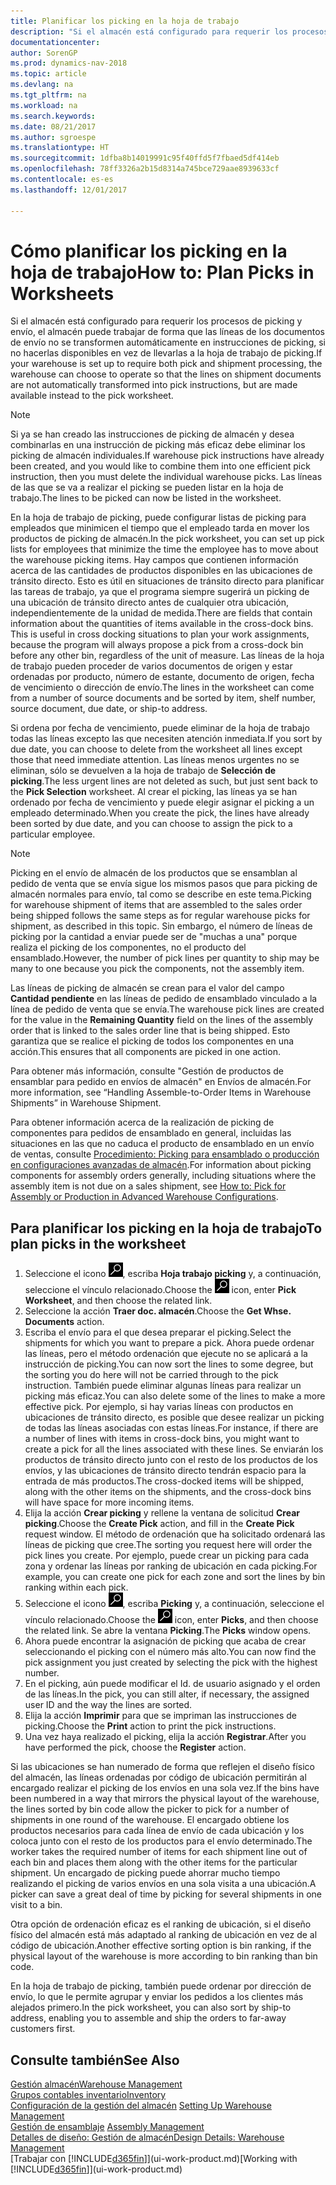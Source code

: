 ```yaml
---
title: Planificar los picking en la hoja de trabajo
description: "Si el almacén está configurado para requerir los procesos de picking y envío, el almacén puede trabajar de forma que las líneas de los documentos de envío no se transformen automáticamente en instrucciones de picking, si no hacerlas disponibles en vez de llevarlas a la hoja de trabajo de picking."
documentationcenter: 
author: SorenGP
ms.prod: dynamics-nav-2018
ms.topic: article
ms.devlang: na
ms.tgt_pltfrm: na
ms.workload: na
ms.search.keywords: 
ms.date: 08/21/2017
ms.author: sgroespe
ms.translationtype: HT
ms.sourcegitcommit: 1dfba8b14019991c95f40ffd5f7fbaed5df414eb
ms.openlocfilehash: 78ff3326a2b15d8314a745bce729aae8939633cf
ms.contentlocale: es-es
ms.lasthandoff: 12/01/2017

---
```

# <a name="how-to-plan-picks-in-worksheets"></a><span data-ttu-id="ca072-103">Cómo planificar los picking en la hoja de trabajo</span><span class="sxs-lookup"><span data-stu-id="ca072-103">How to: Plan Picks in Worksheets</span></span>
<span data-ttu-id="ca072-104">Si el almacén está configurado para requerir los procesos de picking y envío, el almacén puede trabajar de forma que las líneas de los documentos de envío no se transformen automáticamente en instrucciones de picking, si no hacerlas disponibles en vez de llevarlas a la hoja de trabajo de picking.</span><span class="sxs-lookup"><span data-stu-id="ca072-104">If your warehouse is set up to require both pick and shipment processing, the warehouse can choose to operate so that the lines on shipment documents are not automatically transformed into pick instructions, but are made available instead to the pick worksheet.</span></span>  

> [!NOTE]  
>  <span data-ttu-id="ca072-105">Si ya se han creado las instrucciones de picking de almacén y desea combinarlas en una instrucción de picking más eficaz debe eliminar los picking de almacén individuales.</span><span class="sxs-lookup"><span data-stu-id="ca072-105">If warehouse pick instructions have already been created, and you would like to combine them into one efficient pick instruction, then you must delete the individual warehouse picks.</span></span> <span data-ttu-id="ca072-106">Las líneas de las que se va a realizar el picking se pueden listar en la hoja de trabajo.</span><span class="sxs-lookup"><span data-stu-id="ca072-106">The lines to be picked can now be listed in the worksheet.</span></span>  

<span data-ttu-id="ca072-107">En la hoja de trabajo de picking, puede configurar listas de picking para empleados que minimicen el tiempo que el empleado tarda en mover los productos de picking de almacén.</span><span class="sxs-lookup"><span data-stu-id="ca072-107">In the pick worksheet, you can set up pick lists for employees that minimize the time the employee has to move about the warehouse picking items.</span></span> <span data-ttu-id="ca072-108">Hay campos que contienen información acerca de las cantidades de productos disponibles en las ubicaciones de tránsito directo. Esto es útil en situaciones de tránsito directo para planificar las tareas de trabajo, ya que el programa siempre sugerirá un picking de una ubicación de tránsito directo antes de cualquier otra ubicación, independientemente de la unidad de medida.</span><span class="sxs-lookup"><span data-stu-id="ca072-108">There are fields that contain information about the quantities of items available in the cross-dock bins. This is useful in cross docking situations to plan your work assignments, because the program will always propose a pick from a cross-dock bin before any other bin, regardless of the unit of measure.</span></span> <span data-ttu-id="ca072-109">Las líneas de la hoja de trabajo pueden proceder de varios documentos de origen y estar ordenadas por producto, número de estante, documento de origen, fecha de vencimiento o dirección de envío.</span><span class="sxs-lookup"><span data-stu-id="ca072-109">The lines in the worksheet can come from a number of source documents and be sorted by item, shelf number, source document, due date, or ship-to address.</span></span>  

<span data-ttu-id="ca072-110">Si ordena por fecha de vencimiento, puede eliminar de la hoja de trabajo todas las líneas excepto las que necesiten atención inmediata.</span><span class="sxs-lookup"><span data-stu-id="ca072-110">If you sort by due date, you can choose to delete from the worksheet all lines except those that need immediate attention.</span></span> <span data-ttu-id="ca072-111">Las líneas menos urgentes no se eliminan, sólo se devuelven a la hoja de trabajo de **Selección de picking**.</span><span class="sxs-lookup"><span data-stu-id="ca072-111">The less urgent lines are not deleted as such, but just sent back to the **Pick Selection** worksheet.</span></span> <span data-ttu-id="ca072-112">Al crear el picking, las líneas ya se han ordenado por fecha de vencimiento y puede elegir asignar el picking a un empleado determinado.</span><span class="sxs-lookup"><span data-stu-id="ca072-112">When you create the pick, the lines have already been sorted by due date, and you can choose to assign the pick to a particular employee.</span></span>  

> [!NOTE]  
>  <span data-ttu-id="ca072-113">Picking en el envío de almacén de los productos que se ensamblan al pedido de venta que se envía sigue los mismos pasos que para picking de almacén normales para envío, tal como se describe en este tema.</span><span class="sxs-lookup"><span data-stu-id="ca072-113">Picking for warehouse shipment of items that are assembled to the sales order being shipped follows the same steps as for regular warehouse picks for shipment, as described in this topic.</span></span> <span data-ttu-id="ca072-114">Sin embargo, el número de líneas de picking por la cantidad a enviar puede ser de "muchas a una" porque realiza el picking de los componentes, no el producto del ensamblado.</span><span class="sxs-lookup"><span data-stu-id="ca072-114">However, the number of pick lines per quantity to ship may be many to one because you pick the components, not the assembly item.</span></span>  
>   
>  <span data-ttu-id="ca072-115">Las líneas de picking de almacén se crean para el valor del campo **Cantidad pendiente** en las líneas de pedido de ensamblado vinculado a la línea de pedido de venta que se envía.</span><span class="sxs-lookup"><span data-stu-id="ca072-115">The warehouse pick lines are created for the value in the **Remaining Quantity** field on the lines of the assembly order that is linked to the sales order line that is being shipped.</span></span> <span data-ttu-id="ca072-116">Esto garantiza que se realice el picking de todos los componentes en una acción.</span><span class="sxs-lookup"><span data-stu-id="ca072-116">This ensures that all components are picked in one action.</span></span>  
>   
>  <span data-ttu-id="ca072-117">Para obtener más información, consulte "Gestión de productos de ensamblar para pedido en envíos de almacén" en Envíos de almacén.</span><span class="sxs-lookup"><span data-stu-id="ca072-117">For more information, see “Handling Assemble-to-Order Items in Warehouse Shipments” in Warehouse Shipment.</span></span>  
>   
>  <span data-ttu-id="ca072-118">Para obtener información acerca de la realización de picking de componentes para pedidos de ensamblado en general, incluidas las situaciones en las que no caduca el producto de ensamblado en un envío de ventas, consulte [Procedimiento: Picking para ensamblado o producción en configuraciones avanzadas de almacén](warehouse-how-to-pick-for-internal-operations-in-advanced-warehousing.md).</span><span class="sxs-lookup"><span data-stu-id="ca072-118">For information about picking components for assembly orders generally, including situations where the assembly item is not due on a sales shipment, see [How to: Pick for Assembly or Production in Advanced Warehouse Configurations](warehouse-how-to-pick-for-internal-operations-in-advanced-warehousing.md).</span></span>  

## <a name="to-plan-picks-in-the-worksheet"></a><span data-ttu-id="ca072-119">Para planificar los picking en la hoja de trabajo</span><span class="sxs-lookup"><span data-stu-id="ca072-119">To plan picks in the worksheet</span></span>  
1.  <span data-ttu-id="ca072-120">Seleccione el icono ![Buscar página o informe](media/ui-search/search_small.png "icono Buscar página o informe"), escriba **Hoja trabajo picking** y, a continuación, seleccione el vínculo relacionado.</span><span class="sxs-lookup"><span data-stu-id="ca072-120">Choose the ![Search for Page or Report](media/ui-search/search_small.png "Search for Page or Report icon") icon, enter **Pick Worksheet**, and then choose the related link.</span></span>  
2.  <span data-ttu-id="ca072-121">Seleccione la acción **Traer doc. almacén**.</span><span class="sxs-lookup"><span data-stu-id="ca072-121">Choose the **Get Whse. Documents** action.</span></span>  
3.  <span data-ttu-id="ca072-122">Escriba el envío para el que desea preparar el picking.</span><span class="sxs-lookup"><span data-stu-id="ca072-122">Select the shipments for which you want to prepare a pick.</span></span> <span data-ttu-id="ca072-123">Ahora puede ordenar las líneas, pero el método ordenación que ejecute no se aplicará a la instrucción de picking.</span><span class="sxs-lookup"><span data-stu-id="ca072-123">You can now sort the lines to some degree, but the sorting you do here will not be carried through to the pick instruction.</span></span> <span data-ttu-id="ca072-124">También puede eliminar algunas líneas para realizar un picking más eficaz.</span><span class="sxs-lookup"><span data-stu-id="ca072-124">You can also delete some of the lines to make a more effective pick.</span></span> <span data-ttu-id="ca072-125">Por ejemplo, si hay varias líneas con productos en ubicaciones de tránsito directo, es posible que desee realizar un picking de todas las líneas asociadas con estas líneas.</span><span class="sxs-lookup"><span data-stu-id="ca072-125">For instance, if there are a number of lines with items in cross-dock bins, you might want to create a pick for all the lines associated with these lines.</span></span> <span data-ttu-id="ca072-126">Se enviarán los productos de tránsito directo junto con el resto de los productos de los envíos, y las ubicaciones de tránsito directo tendrán espacio para la entrada de más productos.</span><span class="sxs-lookup"><span data-stu-id="ca072-126">The cross-docked items will be shipped, along with the other items on the shipments, and the cross-dock bins will have space for more incoming items.</span></span>  
4.  <span data-ttu-id="ca072-127">Elija la acción **Crear picking** y rellene la ventana de solicitud **Crear picking**.</span><span class="sxs-lookup"><span data-stu-id="ca072-127">Choose the **Create Pick** action, and fill in the **Create Pick** request window.</span></span> <span data-ttu-id="ca072-128">El método de ordenación que ha solicitado ordenará las líneas de picking que cree.</span><span class="sxs-lookup"><span data-stu-id="ca072-128">The sorting you request here will order the pick lines you create.</span></span> <span data-ttu-id="ca072-129">Por ejemplo, puede crear un picking para cada zona y ordenar las líneas por ranking de ubicación en cada picking.</span><span class="sxs-lookup"><span data-stu-id="ca072-129">For example, you can create one pick for each zone and sort the lines by bin ranking within each pick.</span></span>  
5.  <span data-ttu-id="ca072-130">Seleccione el icono ![Buscar página o informe](media/ui-search/search_small.png "icono Buscar página o informe"), escriba **Picking** y, a continuación, seleccione el vínculo relacionado.</span><span class="sxs-lookup"><span data-stu-id="ca072-130">Choose the ![Search for Page or Report](media/ui-search/search_small.png "Search for Page or Report icon") icon, enter **Picks**, and then choose the related link.</span></span> <span data-ttu-id="ca072-131">Se abre la ventana **Picking**.</span><span class="sxs-lookup"><span data-stu-id="ca072-131">The **Picks** window opens.</span></span>  
6.  <span data-ttu-id="ca072-132">Ahora puede encontrar la asignación de picking que acaba de crear seleccionando el picking con el número más alto.</span><span class="sxs-lookup"><span data-stu-id="ca072-132">You can now find the pick assignment you just created by selecting the pick with the highest number.</span></span>  
7.  <span data-ttu-id="ca072-133">En el picking, aún puede modificar el Id. de usuario asignado y el orden de las líneas.</span><span class="sxs-lookup"><span data-stu-id="ca072-133">In the pick, you can still alter, if necessary, the assigned user ID and the way the lines are sorted.</span></span>  
8.  <span data-ttu-id="ca072-134">Elija la acción **Imprimir** para que se impriman las instrucciones de picking.</span><span class="sxs-lookup"><span data-stu-id="ca072-134">Choose the **Print** action to print the pick instructions.</span></span>  
9. <span data-ttu-id="ca072-135">Una vez haya realizado el picking, elija la acción **Registrar**.</span><span class="sxs-lookup"><span data-stu-id="ca072-135">After you have performed the pick, choose the **Register** action.</span></span>  

<span data-ttu-id="ca072-136">Si las ubicaciones se han numerado de forma que reflejen el diseño físico del almacén, las líneas ordenadas por código de ubicación permitirán al encargado realizar el picking de los envíos en una sola vez.</span><span class="sxs-lookup"><span data-stu-id="ca072-136">If the bins have been numbered in a way that mirrors the physical layout of the warehouse, the lines sorted by bin code allow the picker to pick for a number of shipments in one round of the warehouse.</span></span> <span data-ttu-id="ca072-137">El encargado obtiene los productos necesarios para cada línea de envío de cada ubicación y los coloca junto con el resto de los productos para el envío determinado.</span><span class="sxs-lookup"><span data-stu-id="ca072-137">The worker takes the required number of items for each shipment line out of each bin and places them along with the other items for the particular shipment.</span></span> <span data-ttu-id="ca072-138">Un encargado de picking puede ahorrar mucho tiempo realizando el picking de varios envíos en una sola visita a una ubicación.</span><span class="sxs-lookup"><span data-stu-id="ca072-138">A picker can save a great deal of time by picking for several shipments in one visit to a bin.</span></span>  

<span data-ttu-id="ca072-139">Otra opción de ordenación eficaz es el ranking de ubicación, si el diseño físico del almacén está más adaptado al ranking de ubicación en vez de al código de ubicación.</span><span class="sxs-lookup"><span data-stu-id="ca072-139">Another effective sorting option is bin ranking, if the physical layout of the warehouse is more according to bin ranking than bin code.</span></span>  

<span data-ttu-id="ca072-140">En la hoja de trabajo de picking, también puede ordenar por dirección de envío, lo que le permite agrupar y enviar los pedidos a los clientes más alejados primero.</span><span class="sxs-lookup"><span data-stu-id="ca072-140">In the pick worksheet, you can also sort by ship-to address, enabling you to assemble and ship the orders to far-away customers first.</span></span>  

## <a name="see-also"></a><span data-ttu-id="ca072-141">Consulte también</span><span class="sxs-lookup"><span data-stu-id="ca072-141">See Also</span></span>
[<span data-ttu-id="ca072-142">Gestión almacén</span><span class="sxs-lookup"><span data-stu-id="ca072-142">Warehouse Management</span></span>](warehouse-manage-warehouse.md)  
[<span data-ttu-id="ca072-143">Grupos contables inventario</span><span class="sxs-lookup"><span data-stu-id="ca072-143">Inventory</span></span>](inventory-manage-inventory.md)  
<span data-ttu-id="ca072-144">[Configuración de la gestión del almacén](warehouse-setup-warehouse.md)   </span><span class="sxs-lookup"><span data-stu-id="ca072-144">[Setting Up Warehouse Management](warehouse-setup-warehouse.md)   </span></span>  
<span data-ttu-id="ca072-145">[Gestión de ensamblaje](assembly-assemble-items.md)  </span><span class="sxs-lookup"><span data-stu-id="ca072-145">[Assembly Management](assembly-assemble-items.md)  </span></span>  
[<span data-ttu-id="ca072-146">Detalles de diseño: Gestión de almacén</span><span class="sxs-lookup"><span data-stu-id="ca072-146">Design Details: Warehouse Management</span></span>](design-details-warehouse-management.md)  
<span data-ttu-id="ca072-147">[Trabajar con [!INCLUDE[d365fin](includes/d365fin_md.md)]](ui-work-product.md)</span><span class="sxs-lookup"><span data-stu-id="ca072-147">[Working with [!INCLUDE[d365fin](includes/d365fin_md.md)]](ui-work-product.md)</span></span>

